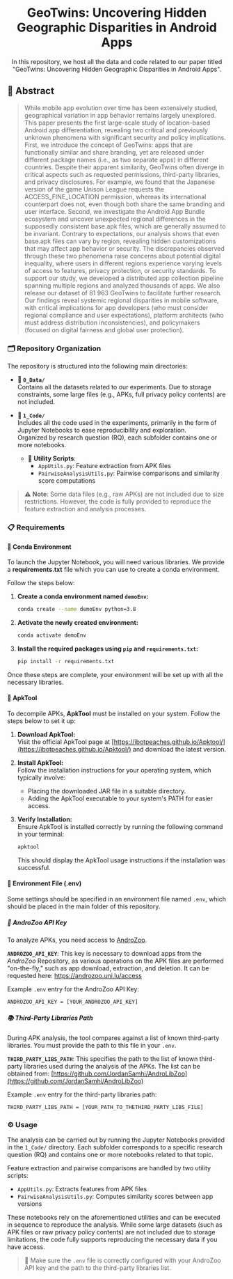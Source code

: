 <div align="center"> 
  
  <h1>GeoTwins: Uncovering Hidden Geographic Disparities in Android Apps</h1> 

  <p align="center"> In this repository, we host all the data and code related to our paper titled "GeoTwins: Uncovering Hidden Geographic Disparities in Android Apps". </p>
</div>

## 📜 Abstract

>While mobile app evolution over time has been extensively studied, geographical variation in app behavior remains largely unexplored. This paper presents the first large-scale study of location-based Android app differentiation, revealing two critical and previously unknown phenomena with significant security and policy implications. First, we introduce the concept of GeoTwins: apps that are functionally similar and share branding, yet are released under different package names (i.e., as two separate apps) in different countries. Despite their apparent similarity, GeoTwins often diverge in critical aspects such as requested permissions, third-party libraries, and privacy disclosures. For example, we found that the Japanese version of the game Unison League requests the ACCESS_FINE_LOCATION permission, whereas its international counterpart does not, even though both share the same branding and user interface. Second, we investigate the Android App Bundle ecosystem and uncover unexpected regional differences in the supposedly consistent base.apk files, which are generally assumed to be invariant. Contrary to expectations, our analysis shows that even base.apk files can vary by region, revealing hidden customizations that may affect app behavior or security. The discrepancies observed through these two phenomena raise concerns about potential digital inequality, where users in different regions experience varying levels of access to features, privacy protection, or security standards. To support our study, we developed a distributed app collection pipeline spanning multiple regions and analyzed thousands of apps. We also release our dataset of 81 963 GeoTwins to facilitate further research. Our findings reveal systemic regional disparities in mobile software, with critical implications for app developers (who must consider regional compliance and user expectations), platform architects (who must address distribution inconsistencies), and policymakers (focused on digital fairness and global user protection).

### 🗂️ Repository Organization

The repository is structured into the following main directories:

- **📁 `0_Data/`**  
  Contains all the datasets related to our experiments. Due to storage constraints, some large files (e.g., APKs, full privacy policy contents) are not included.

- **📂 `1_Code/`**  
  Includes all the code used in the experiments, primarily in the form of Jupyter Notebooks to ease reproducibility and exploration.  
  Organized by research question (RQ), each subfolder contains one or more notebooks.

  - 🔧 **Utility Scripts**:  
    - `AppUtils.py`: Feature extraction from APK files  
    - `PairwiseAnalysisUtils.py`: Pairwise comparisons and similarity score computations

> ⚠️ **Note**: Some data files (e.g., raw APKs) are not included due to size restrictions. However, the code is fully provided to reproduce the feature extraction and analysis processes.


### 📋 Requirements

#### 🐍 Conda Environment

To launch the Jupyter Notebook, you will need various libraries. We provide a **requirements.txt** file which you can use to create a conda environment.

Follow the steps below:

1. **Create a conda environment named `demoEnv`:**

    ```bash
    conda create --name demoEnv python=3.8
    ```

2. **Activate the newly created environment:**

    ```bash
    conda activate demoEnv
    ```

3. **Install the required packages using `pip` and `requirements.txt`:**

    ```bash
    pip install -r requirements.txt
    ```

Once these steps are complete, your environment will be set up with all the necessary libraries.

#### 🔧 ApkTool
To decompile APKs, **ApkTool** must be installed on your system. Follow the steps below to set it up:

1. **Download ApkTool:**  
   Visit the official ApkTool page at [https://ibotpeaches.github.io/Apktool/](https://ibotpeaches.github.io/Apktool/) and download the latest version.

2. **Install ApkTool:**  
   Follow the installation instructions for your operating system, which typically involve:

   - Placing the downloaded JAR file in a suitable directory.
   - Adding the ApkTool executable to your system's PATH for easier access.

3. **Verify Installation:**  
   Ensure ApkTool is installed correctly by running the following command in your terminal:

    ```bash
    apktool
    ```

   This should display the ApkTool usage instructions if the installation was successful.

#### 📌 Environment File (.env)

Some settings should be specified in an environment file named `.env`, which should be placed in the main folder of this repository.

##### 🔑 AndroZoo API Key
To analyze APKs, you need access to [AndroZoo](https://androzoo.uni.lu/). 

**`ANDROZOO_API_KEY`**: This key is necessary to download apps from the *AndroZoo* Repository, as various operations on the APK files are performed "on-the-fly," such as app download, extraction, and deletion. It can be requested here: <https://androzoo.uni.lu/access>

Example `.env` entry for the AndroZoo API Key:
```
ANDROZOO_API_KEY = [YOUR_ANDROZOO_API_KEY]
```

##### 📚 Third-Party Libraries Path

During APK analysis, the tool compares against a list of known third-party libraries. You must provide the path to this file in your `.env`.

**`THIRD_PARTY_LIBS_PATH`**: This specifies the path to the list of known third-party libraries used during the analysis of the APKs. The list can be obtained from: [https://github.com/JordanSamhi/AndroLibZoo](https://github.com/JordanSamhi/AndroLibZoo)

Example `.env` entry for the third-party libraries path:
```
THIRD_PARTY_LIBS_PATH = [YOUR_PATH_TO_THETHIRD_PARTY_LIBS_FILE]
```

### ⚙️ Usage

The analysis can be carried out by running the Jupyter Notebooks provided in the `1_Code/` directory. Each subfolder corresponds to a specific research question (RQ) and contains one or more notebooks related to that topic.

Feature extraction and pairwise comparisons are handled by two utility scripts:

- `AppUtils.py`: Extracts features from APK files  
- `PairwiseAnalysisUtils.py`: Computes similarity scores between app versions

These notebooks rely on the aforementioned utilities and can be executed in sequence to reproduce the analysis. While some large datasets (such as APK files or raw privacy policy contents) are not included due to storage limitations, the code fully supports reproducing the necessary data if you have access.

> 📌 Make sure the `.env` file is correctly configured with your AndroZoo API key and the path to the third-party libraries list.
